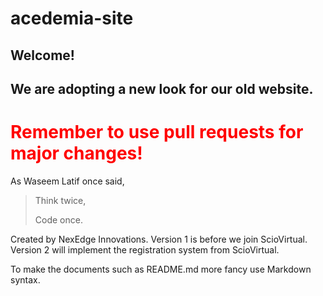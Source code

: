 # acedemia-site
## Welcome!
## We are adopting a new look for our old website.
<h1 style="color:red">Remember to use pull requests for major changes!</h1>

As Waseem Latif once said,
> Think twice,
>
> Code once.

Created by NexEdge Innovations.
Version 1 is before we join ScioVirtual.
Version 2 will implement the registration system from ScioVirtual.

To make the documents such as README.md more fancy use Markdown syntax.
